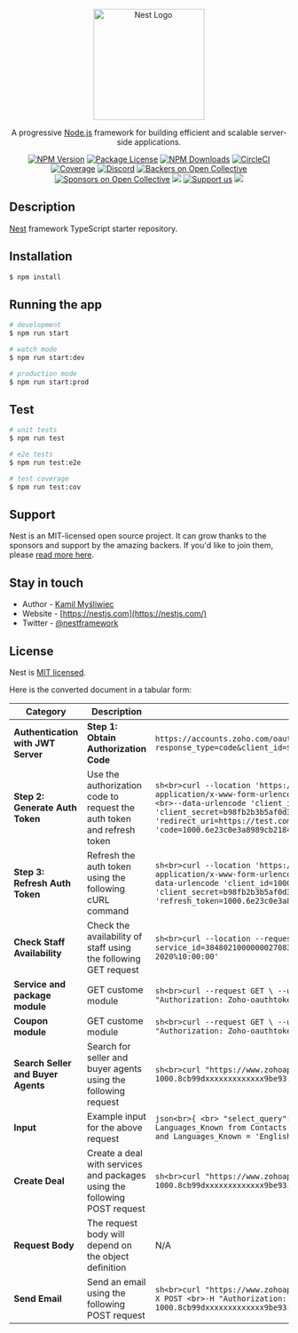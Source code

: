 <p align="center">
  <a href="http://nestjs.com/" target="blank"><img src="https://nestjs.com/img/logo-small.svg" width="200" alt="Nest Logo" /></a>
</p>

[circleci-image]: https://img.shields.io/circleci/build/github/nestjs/nest/master?token=abc123def456
[circleci-url]: https://circleci.com/gh/nestjs/nest

  <p align="center">A progressive <a href="http://nodejs.org" target="_blank">Node.js</a> framework for building efficient and scalable server-side applications.</p>
    <p align="center">
<a href="https://www.npmjs.com/~nestjscore" target="_blank"><img src="https://img.shields.io/npm/v/@nestjs/core.svg" alt="NPM Version" /></a>
<a href="https://www.npmjs.com/~nestjscore" target="_blank"><img src="https://img.shields.io/npm/l/@nestjs/core.svg" alt="Package License" /></a>
<a href="https://www.npmjs.com/~nestjscore" target="_blank"><img src="https://img.shields.io/npm/dm/@nestjs/common.svg" alt="NPM Downloads" /></a>
<a href="https://circleci.com/gh/nestjs/nest" target="_blank"><img src="https://img.shields.io/circleci/build/github/nestjs/nest/master" alt="CircleCI" /></a>
<a href="https://coveralls.io/github/nestjs/nest?branch=master" target="_blank"><img src="https://coveralls.io/repos/github/nestjs/nest/badge.svg?branch=master#9" alt="Coverage" /></a>
<a href="https://discord.gg/G7Qnnhy" target="_blank"><img src="https://img.shields.io/badge/discord-online-brightgreen.svg" alt="Discord"/></a>
<a href="https://opencollective.com/nest#backer" target="_blank"><img src="https://opencollective.com/nest/backers/badge.svg" alt="Backers on Open Collective" /></a>
<a href="https://opencollective.com/nest#sponsor" target="_blank"><img src="https://opencollective.com/nest/sponsors/badge.svg" alt="Sponsors on Open Collective" /></a>
  <a href="https://paypal.me/kamilmysliwiec" target="_blank"><img src="https://img.shields.io/badge/Donate-PayPal-ff3f59.svg"/></a>
    <a href="https://opencollective.com/nest#sponsor"  target="_blank"><img src="https://img.shields.io/badge/Support%20us-Open%20Collective-41B883.svg" alt="Support us"></a>
  <a href="https://twitter.com/nestframework" target="_blank"><img src="https://img.shields.io/twitter/follow/nestframework.svg?style=social&label=Follow"></a>
</p>
  <!--[![Backers on Open Collective](https://opencollective.com/nest/backers/badge.svg)](https://opencollective.com/nest#backer)
  [![Sponsors on Open Collective](https://opencollective.com/nest/sponsors/badge.svg)](https://opencollective.com/nest#sponsor)-->

## Description

[Nest](https://github.com/nestjs/nest) framework TypeScript starter repository.

## Installation

```bash
$ npm install
```

## Running the app

```bash
# development
$ npm run start

# watch mode
$ npm run start:dev

# production mode
$ npm run start:prod
```

## Test

```bash
# unit tests
$ npm run test

# e2e tests
$ npm run test:e2e

# test coverage
$ npm run test:cov
```

## Support

Nest is an MIT-licensed open source project. It can grow thanks to the sponsors and support by the amazing backers. If you'd like to join them, please [read more here](https://docs.nestjs.com/support).

## Stay in touch

- Author - [Kamil Myśliwiec](https://kamilmysliwiec.com)
- Website - [https://nestjs.com](https://nestjs.com/)
- Twitter - [@nestframework](https://twitter.com/nestframework)

## License

Nest is [MIT licensed](LICENSE).


Here is the converted document in a tabular form:

| **Category**                       | **Description**                                                                                                           | **API Endpoint / Request**                                                                                                                                                                                                                                                                                                                                                                                                                                                                                                                                    | **Response Example**                                                                                                                                                                                                                                                                                                    |
|------------------------------------|---------------------------------------------------------------------------------------------------------------------------|----------------------------------------------------------------------------------------------------------------------------------------------------------------------------------------------------------------------------------------------------------------------------------------------------------------------------------------------------------------------------------------------------------------------------------------------------------------------------------------------------------------------------------------------------------------|-------------------------------------------------------------------------------------------------------------------------------------------------------------------------------------------------------------------------------------------------------------------------------------------------------------------------|
| **Authentication with JWT Server** | **Step 1: Obtain Authorization Code**                                                                                     | `https://accounts.zoho.com/oauth/v2/auth?response_type=code&client_id=${clientId}&scope=ZohoCRM.modules.ALL&redirect_uri=${redirectUri}`                                                                                                                                                                                                                                                                                                                                                                                                                     | N/A                                                                                                                                                                                                                                                                                                                     |
| **Step 2: Generate Auth Token**    | Use the authorization code to request the auth token and refresh token                                                    | ```sh<br>curl --location 'https://accounts.zoho.in/oauth/v2/token' \ <br>--header 'Content-Type: application/x-www-form-urlencoded' \ <br>--data-urlencode 'grant_type=authorization_code' \ <br>--data-urlencode 'client_id=1000.ADS5KVO2LFIEHN44YDHUJFJ1XZHOGV' \ <br>--data-urlencode 'client_secret=b98fb2b3b5af0d3d8086a3081a35ac01fa4d8d7cee' \ <br>--data-urlencode 'redirect_uri=https://test.com/test' \ <br>--data-urlencode 'code=1000.6e23c0e3a8989cb2184863dffe3cf984.48a83d3d105fbb5e00563d818591619e'``` | ```json<br>{<br>    "access_token": "1000.33eaf10706dde532f534aee1457118cd.3f2fe19b070d53e06c0a5b6cea0a4b75",<br>    "refresh_token": "1000.87ab956cd7215f10a09733588594ab6a.1175a1b08fa287b1c66729670ce6ca0e",<br>    "scope": "ZohoCRM.settings.territories.ALL",<br>    "api_domain": "https://www.zohoapis.in",<br>    "token_type": "Bearer",<br>    "expires_in": 3600<br>} ```                                                                                                                                  |
| **Step 3: Refresh Auth Token**     | Refresh the auth token using the following cURL command                                                                   | ```sh<br>curl --location 'https://accounts.zoho.in/oauth/v2/token' \ <br>--header 'Content-Type: application/x-www-form-urlencoded' \ <br>--data-urlencode 'grant_type=refresh_token' \ <br>--data-urlencode 'client_id=1000.ADS5KVO2LFIEHN44YDHUJFJ1XZHOGV' \ <br>--data-urlencode 'client_secret=b98fb2b3b5af0d3d8086a3081a35ac01fa4d8d7cee' \ <br>--data-urlencode 'refresh_token=1000.6e23c0e3a8989cb2184863dffe3cf984.48a83d3d105fbb5e00563d818591619e'```                | ```json<br>{<br>    "access_token": "1000.33eaf10706dde532f534aee1457118cd.3f2fe19b070d53e06c0a5b6cea0a4b75",<br>    "scope": "ZohoCRM.settings.territories.ALL",<br>    "api_domain": "https://www.zohoapis.in",<br>    "token_type": "Bearer",<br>    "expires_in": 3600<br>} ```                                                                                                                                  |
| **Check Staff Availability**       | Check the availability of staff using the following GET request                                                            | ```sh<br>curl --location --request GET 'https://www.zohoapis.com/bookings/v1/json/availableslots?service_id=3848021000000027083&staff_id=3848021000000027052&selected_date=30-Apr-2020%10:00:00'```                                                                                                                                                                                                                                                                                                                  | ```json<br>{<br>  "response": {<br>    "returnvalue": {<br>      "response": true,<br>      "data": [<br>        "10:00",<br>        "10:15",<br>        "10:30"<br>      ],<br>      "time_zone": "Asia/Calcutta"<br>    },<br>    "status": "success"<br>  }<br>}```                                                                                                                                        |
| **Service and package module**       | GET custome module                                                            | ```sh<br>curl --request GET \ --url "https://www.zohoapis.com/crm/v2/CustomModule" \ --header "Authorization: Zoho-oauthtoken ACCESS_TOKEN"'```                                                                                                                                                                                                                                                                                                                  | Depend on custom module                                                                                                                                        |
| **Coupon module**       | GET custome module                                                            | ```sh<br>curl --request GET \ --url "https://www.zohoapis.com/crm/v2/CustomModule" \ --header "Authorization: Zoho-oauthtoken ACCESS_TOKEN"'```                                                                                                                                                                                                                                                                                                                  | Depend on custom module. For validation function https://www.zoho.com/developer/help/extensions/rest-api.html                                                                                                                                        |
| **Search Seller and Buyer Agents** | Search for seller and buyer agents using the following request                                                             | ```sh<br>curl "https://www.zohoapis.com/crm/v3/coql" <br>-H "Authorization: Zoho-oauthtoken 1000.8cb99dxxxxxxxxxxxxx9be93.9b8xxxxxxxxxxxxxxxf" <br>-d "@input.json" <br>-X POST```                                                                                                                                                                                                                                                                                                                                    | N/A                                                                                                                                                                                                                                                                                                                     |
| **Input**                          | Example input for the above request                                                                                       | ```json<br>{ <br> "select_query": "select Last_Name, First_Name, Full_Name, Lead_Source, Languages_Known from Contacts where (((Last_Name = 'Boyle') and (Lead_Source = Advertisement)) and Languages_Known = 'English;German') limit 2"<br>}```                                                                                                                                                                                                                                                                      | N/A                                                                                                                                                                                                                                                                                                                     |
| **Create Deal**                    | Create a deal with services and packages using the following POST request                                                  | ```sh<br>curl "https://www.zohoapis.com/crm/v6/Leads" <br>-H "Authorization: Zoho-oauthtoken 1000.8cb99dxxxxxxxxxxxxx9be93.9b8xxxxxxxxxxxxxxxf" <br>-d "@newlead.json" <br>-X POST```                                                                                                                                                                                                                                                                                                                                 | N/A                                                                                                                                                                                                                                                                                                                     |
| **Request Body**                   | The request body will depend on the object definition                                                                      | N/A                                                                                                                                                                                                                                                                                                                                                                                                                                                                                                                    | N/A                                                                                                                                                                                                                                                                                                                     |
| **Send Email**                     | Send an email using the following POST request                                                                             | ```sh<br>curl "https://www.zohoapis.com/crm/v6/Leads/3652397000002181001/actions/send_mail" <br>-X POST <br>-H "Authorization: Zoho-oauthtoken 1000.8cb99dxxxxxxxxxxxxx9be93.9b8xxxxxxxxxxxxxxxf" <br>-d "@input.json"```                                                                                                                                                                                                                                                                                            | N/A                                                                                                                                                                                                                                                                                     

